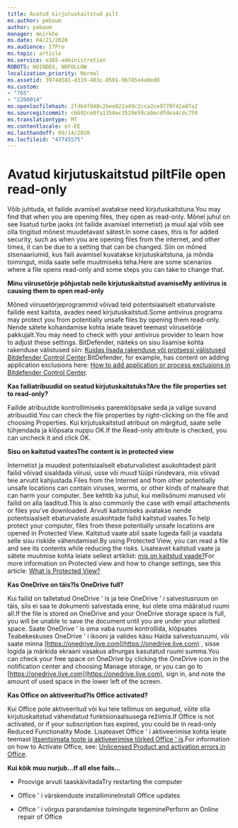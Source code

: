 ```yaml
---
title: Avatud kirjutuskaitstud pilt
ms.author: pebaum
author: pebaum
manager: mnirkhe
ms.date: 04/21/2020
ms.audience: ITPro
ms.topic: article
ms.service: o365-administration
ROBOTS: NOINDEX, NOFOLLOW
localization_priority: Normal
ms.assetid: 39748581-d319-403c-8501-9b785e4a0ed8
ms.custom:
- "765"
- "2200014"
ms.openlocfilehash: 2fdb4f048c2bee022a49c2cca2ce9770f42a87a2
ms.sourcegitcommit: c6692ce0fa1358ec3529e59ca0ecdfdea4cdc759
ms.translationtype: MT
ms.contentlocale: et-EE
ms.lasthandoff: 09/14/2020
ms.locfileid: "47745575"
---
```

# <a name="file-open-read-only"></a><span data-ttu-id="430bf-102">Avatud kirjutuskaitstud pilt</span><span class="sxs-lookup"><span data-stu-id="430bf-102">File open read-only</span></span>

<span data-ttu-id="430bf-103">Võib juhtuda, et failide avamisel avatakse need kirjutuskaitstuna.</span><span class="sxs-lookup"><span data-stu-id="430bf-103">You may find that when you are opening files, they open as read-only.</span></span> <span data-ttu-id="430bf-104">Mõnel juhul on see lisatud turbe jaoks (nt failide avamisel internetist) ja muul ajal võib see olla tingitud mõnest muudetavast sätest.</span><span class="sxs-lookup"><span data-stu-id="430bf-104">In some cases, this is for added security, such as when you are opening files from the internet, and other times, it can be due to a setting that can be changed.</span></span> <span data-ttu-id="430bf-105">Siin on mõned stsenaariumid, kus faili avamisel kuvatakse kirjutuskaitstuna, ja mõnda toimingut, mida saate selle muutmiseks teha.</span><span class="sxs-lookup"><span data-stu-id="430bf-105">Here are some scenarios where a file opens read-only and some steps you can take to change that.</span></span>
  
 <span data-ttu-id="430bf-106">**Minu viirusetõrje põhjustab neile kirjutuskaitstud avamise**</span><span class="sxs-lookup"><span data-stu-id="430bf-106">**My antivirus is causing them to open read-only**</span></span>
  
<span data-ttu-id="430bf-107">Mõned viirusetõrjeprogrammid võivad teid potentsiaalselt ebaturvaliste failide eest kaitsta, avades need kirjutuskaitstud.</span><span class="sxs-lookup"><span data-stu-id="430bf-107">Some antivirus programs may protect you from potentially unsafe files by opening them read-only.</span></span> <span data-ttu-id="430bf-108">Nende sätete kohandamise kohta leiate teavet teemast viirusetõrje pakkujalt.</span><span class="sxs-lookup"><span data-stu-id="430bf-108">You may need to check with your antivirus provider to learn how to adjust these settings.</span></span> <span data-ttu-id="430bf-109">BitDefender, näiteks on sisu lisamise kohta rakenduse välistused siin: [Kuidas lisada rakenduse või protsessi välistused Bitdefender Control Center](https://aka.ms/AA6098i).</span><span class="sxs-lookup"><span data-stu-id="430bf-109">BitDefender, for example, has content on adding application exclusions here: [How to add application or process exclusions in Bitdefender Control Center](https://aka.ms/AA6098i).</span></span>
  
 <span data-ttu-id="430bf-110">**Kas failiatribuudid on seatud kirjutuskaitstuks?**</span><span class="sxs-lookup"><span data-stu-id="430bf-110">**Are the file properties set to read-only?**</span></span>
  
<span data-ttu-id="430bf-111">Failide atribuutide kontrollimiseks paremklõpsake seda ja valige suvand atribuudid.</span><span class="sxs-lookup"><span data-stu-id="430bf-111">You can check the file properties by right-clicking on the file and choosing Properties.</span></span> <span data-ttu-id="430bf-112">Kui kirjutuskaitstud atribuut on märgitud, saate selle tühjendada ja klõpsata nuppu OK.</span><span class="sxs-lookup"><span data-stu-id="430bf-112">If the Read-only attribute is checked, you can uncheck it and click OK.</span></span>
  
 <span data-ttu-id="430bf-113">**Sisu on kaitstud vaates**</span><span class="sxs-lookup"><span data-stu-id="430bf-113">**The content is in protected view**</span></span>
  
<span data-ttu-id="430bf-114">Internetist ja muudest potentsiaalselt ebaturvalistest asukohtadest pärit failid võivad sisaldada viirusi, usse või muud tüüpi ründevara, mis võivad teie arvutit kahjustada.</span><span class="sxs-lookup"><span data-stu-id="430bf-114">Files from the Internet and from other potentially unsafe locations can contain viruses, worms, or other kinds of malware that can harm your computer.</span></span> <span data-ttu-id="430bf-115">See kehtib ka juhul, kui meilisõnumi manused või failid on alla laaditud.</span><span class="sxs-lookup"><span data-stu-id="430bf-115">This is also commonly the case with email attachments or files you've downloaded.</span></span> <span data-ttu-id="430bf-116">Arvuti kaitsmiseks avatakse nende potentsiaalselt ebaturvaliste asukohtade failid kaitstud vaates.</span><span class="sxs-lookup"><span data-stu-id="430bf-116">To help protect your computer, files from these potentially unsafe locations are opened in Protected View.</span></span> <span data-ttu-id="430bf-117">Kaitstud vaate abil saate lugeda faili ja vaadata selle sisu riskide vähendamisel.</span><span class="sxs-lookup"><span data-stu-id="430bf-117">By using Protected View, you can read a file and see its contents while reducing the risks.</span></span> <span data-ttu-id="430bf-118">Lisateavet kaitstud vaate ja sätete muutmise kohta leiate sellest artiklist: [mis on kaitstud vaade?](https://support.office.com/article/d6f09ac7-e6b9-4495-8e43-2bbcdbcb6653)</span><span class="sxs-lookup"><span data-stu-id="430bf-118">For more information on Protected view and how to change settings, see this article: [What is Protected View?](https://support.office.com/article/d6f09ac7-e6b9-4495-8e43-2bbcdbcb6653)</span></span>
  
 <span data-ttu-id="430bf-119">**Kas OneDrive on täis?**</span><span class="sxs-lookup"><span data-stu-id="430bf-119">**Is OneDrive full?**</span></span>
  
<span data-ttu-id="430bf-120">Kui failid on talletatud OneDrive ' is ja teie OneDrive ' i salvestusruum on täis, siis ei saa te dokumenti salvestada enne, kui olete oma määratud ruumi all.</span><span class="sxs-lookup"><span data-stu-id="430bf-120">If the file is stored on OneDrive and your OneDrive storage space is full, you will be unable to save the document until you are under your allotted space.</span></span> <span data-ttu-id="430bf-121">Saate OneDrive ' is oma vaba ruumi kontrollida, klõpsates Teabekeskuses OneDrive ' i ikooni ja valides käsu Halda salvestusruumi, või saate minna [https://onedrive.live.com](https://onedrive.live.com) , sisse logida ja märkida ekraani vasakus allnurgas kasutatud ruumi summa.</span><span class="sxs-lookup"><span data-stu-id="430bf-121">You can check your free space on OneDrive by clicking the OneDrive icon in the notification center and choosing Manage storage, or you can go to [https://onedrive.live.com](https://onedrive.live.com), sign in, and note the amount of used space in the lower left of the screen.</span></span>
  
 <span data-ttu-id="430bf-122">**Kas Office on aktiveeritud?**</span><span class="sxs-lookup"><span data-stu-id="430bf-122">**Is Office activated?**</span></span>
  
<span data-ttu-id="430bf-123">Kui Office pole aktiveeritud või kui teie tellimus on aegunud, võite olla kirjutuskaitstud vähendatud funktsionaalsusega režiimis.</span><span class="sxs-lookup"><span data-stu-id="430bf-123">If Office is not activated, or if your subscription has expired, you could be in read-only Reduced Functionality Mode.</span></span> <span data-ttu-id="430bf-124">Lisateavet Office ' i aktiveerimise kohta leiate teemast [litsentsimata toote ja aktiveerimise tõrked Office ' is](https://support.office.com/article/0d23d3c0-c19c-4b2f-9845-5344fedc4380).</span><span class="sxs-lookup"><span data-stu-id="430bf-124">For information on how to Activate Office, see: [Unlicensed Product and activation errors in Office](https://support.office.com/article/0d23d3c0-c19c-4b2f-9845-5344fedc4380).</span></span>
  
 <span data-ttu-id="430bf-125">**Kui kõik muu nurjub...**</span><span class="sxs-lookup"><span data-stu-id="430bf-125">**If all else fails...**</span></span>
  
- <span data-ttu-id="430bf-126">Proovige arvuti taaskäivitada</span><span class="sxs-lookup"><span data-stu-id="430bf-126">Try restarting the computer</span></span>
    
- <span data-ttu-id="430bf-127">Office ' i värskenduste installimine</span><span class="sxs-lookup"><span data-stu-id="430bf-127">Install Office updates</span></span>
    
- <span data-ttu-id="430bf-128">Office ' i võrgus parandamise toimingute tegemine</span><span class="sxs-lookup"><span data-stu-id="430bf-128">Perform an Online repair of Office</span></span>
    

